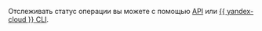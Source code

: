 Отслеживать статус операции вы можете с помощью [API](../../../api-design-guide/concepts/operation.md#monitoring) или [{{ yandex-cloud }} CLI](../../../cli/cli-ref/operation/cli-ref/get.md).